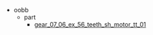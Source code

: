 * oobb
  * part
    * [gear_07_06_ex_56_teeth_sh_motor_tt_01](oobb/part/gear_07_06_ex_56_teeth_sh_motor_tt_01)
